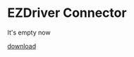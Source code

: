 # EZDriver Connector

It's empty now

[download](https://raw.githack.com/z1996xm/BIGTREETECH/main/docs/prints/calibrate_size.stl)
